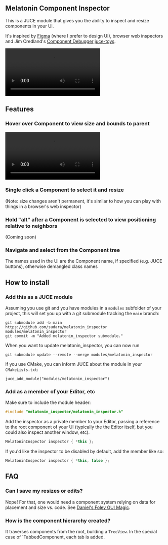 ## Melatonin Component Inspector

This is a JUCE module that gives you the ability to inspect and resize components in your UI.

It's inspired by [Figma](https://figma.com) (where I prefer to design UI), browser web inspectors and Jim Credland's [Component Debugger](https://github.com/jcredland/juce-toys/blob/master/jcf_debug/source/component_debugger.cpp) [juce-toys](https://github.com/jcredland/juce-toys). 

![](https://user-images.githubusercontent.com/472/115612633-c7eacc00-a2eb-11eb-8333-1b43ff7ed793.mp4)

## Features

### Hover over Component to view size and bounds to parent

![](https://user-images.githubusercontent.com/472/115127488-20ae2200-9fd7-11eb-9f68-d5a7bfa6ce40.mp4)


### Single click a Component to select it and resize

(Note: size changes aren't permanent, it's similar to how you can play with things in a browser's web inspector)

### Hold "alt" after a Component is selected to view positioning relative to neighbors

(Coming soon)


### Navigate and select from the Component tree

The names used in the UI are the Component name, if specified (e.g. JUCE buttons), otherwise demangled class names

## How to install

### Add this as a JUCE module

Assuming you use git and you have modules in a `modules` subfolder of your project, this will set you up with a git submodule tracking the `main` branch:

```git
git submodule add -b main https://github.com/sudara/melatonin_inspector modules/melatonin_inspector
git commit -m "Added melatonin_inspector submodule."
```

When you want to update melatonin_inspector, you can now run
```git
git submodule update --remote --merge modules/melatonin_inspector
```

If you use CMake, you can inform JUCE about the module in your `CMakeLists.txt`:
```
juce_add_module("modules/melatonin_inspector")
```
 
### Add as a member of your Editor, etc

Make sure to include the module header:

```cpp
#include "melatonin_inspector/melatonin_inspector.h"
```

Add the inspector as a private member to your Editor, passing a reference to the root component of your UI (typically the the Editor itself, but you could also inspect another window, etc).

```cpp
MelatoninInspector inspector { *this };
```

If you'd like the inspector to be disabled by default, add the member like so:

```cpp
MelatoninInspector inspector { *this, false };
```


## FAQ

### Can I save my resizes or edits?

Nope! For that, one would need a component system relying on data for placement and size vs. code. See [Daniel's Foley GUI Magic](https://github.com/ffAudio/foleys_gui_magic).

### How is the component hierarchy created?

It traverses components from the root, building a `TreeView`. In the special case of `TabbedComponent, each tab is added. 
